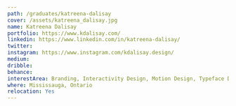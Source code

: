 ```yaml
---
path: /graduates/katreena-dalisay
cover: /assets/katreena_dalisay.jpg
name: Katreena Dalisay
portfolio: https://www.kdalisay.com/
linkedin: https://www.linkedin.com/in/katreena-dalisay/
twitter:
instagram: https://www.instagram.com/kdalisay.design/
medium:
dribble:
behance:
interestArea: Branding, Interactivity Design, Motion Design, Typeface Design
where: Mississauga, Ontario
relocation: Yes
---
```


